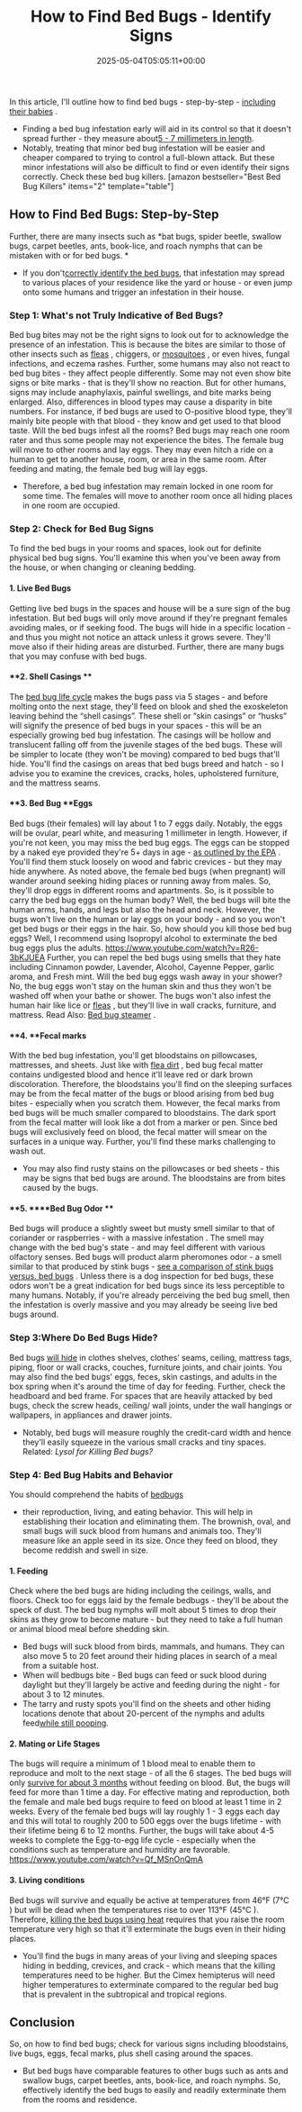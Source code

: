 ﻿---
layout: post
title: How to Find Bed Bugs - Identify Signs
date: '2025-05-04T05:05:11+00:00'
categories:
- Bed Bugs
- Guide
tags: []
slug: /how-to-find-bed-bugs/
lastmod: 2025-05-07T12:21:27+03:00
---

In this article, I'll outline how to find bed bugs - step-by-step -
[including their babies](https://pestpolicy.com/baby-bed-bugs/)
.
- Finding a bed bug infestation early will aid in its control so that it doesn't spread further - they measure about[5 - 7 millimeters in length](https://pestpolicy.com/can-you-see-bed-bugs/).
- Notably, treating that minor bed bug infestation will be easier and cheaper compared to trying to control a full-blown attack.
But these minor infestations will also be difficult to find or even identify their signs correctly. Check these bed bug killers.
[amazon bestseller="Best Bed Bug Killers" items="2" template="table"]
## How to Find Bed Bugs: Step-by-Step
Further, there are many insects such as
*bat bugs, spider beetle, swallow bugs, carpet beetles, ants, book-lice, and roach nymphs that can be mistaken with or for bed bugs. *
- If you don't[correctly identify the bed bugs](https://www.epa.gov/bedbugs/bed-bugs-appearance-and-life-cycle), that infestation may spread to various places of your residence like the yard or house - or even jump onto some humans and trigger an infestation in their house.
### Step 1: What's not Truly Indicative of Bed Bugs?
Bed bug bites may not be the right signs to look out for to acknowledge the presence of an infestation.
This is because the bites are similar to those of other insects such as
[fleas](https://pestpolicy.com/flea-bites-vs-bed-bug-bites/)
, chiggers, or
[mosquitoes](https://pestpolicy.com/bed-bug-bites-vs-mosquito-bites/)
, or even hives, fungal infections, and eczema rashes.
Further, some humans may also not react to bed bug bites - they affect people differently. Some may not even show bite signs or bite marks - that is they'll show no reaction.
But for other humans, signs may include anaphylaxis, painful swellings, and bite marks being enlarged. Also, differences in blood types may cause a disparity in bite numbers.
For instance, if bed bugs are used to O-positive blood type, they'll mainly bite people with that blood - they know and get used to that blood taste.
Will the bed bugs infest all the rooms? Bed bugs may reach one room rater and thus some people may not experience the bites. The female bug will move to other rooms and lay eggs.
They may even hitch a ride on a human to get to another house, room, or area in the same room. After feeding and mating, the female bed bug will lay eggs.
- Therefore, a bed bug infestation may remain locked in one room for some time. The females will move to another room once all hiding places in one room are occupied.
### Step 2: Check for Bed Bug Signs
To find the bed bugs in your rooms and spaces, look out for definite physical bed bug signs.
You'll examine this when you've been away from the house, or when changing or cleaning bedding.
#### 1. Live Bed Bugs
Getting live bed bugs in the spaces and house will be a sure sign of the bug infestation.
But bed bugs will only move around if they're pregnant females avoiding males, or if seeking food.
The bugs will hide in a specific location - and thus you might not notice an attack unless it grows severe.
They'll move also if their hiding areas are disturbed. Further, there are many bugs that you may confuse with bed bugs.
#### **2. Shell Casings **
The
[bed bug life cycle](https://pestpolicy.com/bed-bug-eggs/)
makes the bugs pass via 5 stages - and before molting onto the next stage, they'll feed on blook and shed the exoskeleton leaving behind the “shell casings”.
These shell or “skin casings” or “husks” will signify the presence of bed bugs in your spaces - this will be an especially growing bed bug infestation.
The casings will be hollow and translucent falling off from the juvenile stages of the bed bugs. These will be simpler to locate (they won't be moving) compared to bed bugs that'll hide.
You'll find the casings on areas that bed bugs breed and hatch - so I advise you to examine the crevices, cracks, holes, upholstered furniture, and the mattress seams.
#### **3. Bed Bug ****Eggs**
Bed bugs (their females) will lay about 1 to 7 eggs daily. Notably, the eggs will be ovular, pearl white, and measuring 1 millimeter in length. However, if you're not keen, you may miss the bed bug eggs.
The eggs can be stopped by a naked eye provided they're 5+ days in age -
[as outlined by the EPA](https://www.epa.gov/bedbugs/bed-bugs-appearance-and-life-cycle)
. You'll find them stuck loosely on wood and fabric crevices - but they may hide anywhere.
As noted above, the female bed bugs (when pregnant) will wander around seeking hiding places or running away from males. So, they'll drop eggs in different rooms and apartments.
So, is it possible to carry the bed bug eggs on the human body? Well, the bed bugs will bite the human arms, hands, and legs but also the head and neck.
However, the bugs won't live on the human or lay eggs on your body - and so you won't get bed bugs or their eggs in the hair. So, how should you kill those bed bug eggs? Well, I recommend using
Isopropyl alcohol to exterminate the bed bug eggs plus the adults.
https://www.youtube.com/watch?v=R26-3bKJUEA
Further, you can repel the bed bugs using smells that they hate including Cinnamon powder, Lavender, Alcohol, Cayenne Pepper, garlic aroma, and Fresh mint.
Will the bed bug eggs wash away in your shower?  No, the bug eggs won't stay on the human skin and thus they won't be washed off when your bathe or shower. The bugs won't also infest the human
hair like lice or
[fleas](https://pestpolicy.com/best-electronic-flea-comb/)
, but they'll live in wall cracks, furniture, and mattress.
Read Also:
[Bed bug steamer](https://pestpolicy.com/best-bed-bug-steamer/)
.
#### **4. ****Fecal marks**
With the bed bug infestation, you'll get bloodstains on pillowcases, mattresses, and sheets. Just like with
[flea dirt](https://pestpolicy.com/what-is-flea-dirt/)
, bed bug fecal matter contains undigested blood and hence it'll leave red or dark brown discoloration.
Therefore, the bloodstains you'll find on the sleeping surfaces may be from the fecal matter of the bugs or blood arising from bed bug bites - especially when you scratch them.
However, the fecal marks from bed bugs will be much smaller compared to bloodstains. The dark sport from the fecal matter will look like a dot from a marker or pen.
Since bed bugs will exclusively feed on blood, the fecal matter will smear on the surfaces in a unique way. Further, you'll find these marks challenging to wash out.
- You may also find rusty stains on the pillowcases or bed sheets - this may be signs that bed bugs are around. The bloodstains are from bites caused by the bugs.
#### **5. ****Bed Bug Odor **
Bed bugs will produce a slightly sweet but musty smell similar to that of coriander or raspberries - with a massive
infestation
. The smell may change with the bed bug's state - and may feel different with various
olfactory senses.
Bed bugs will product alarm pheromones odor - a smell similar to that produced by stink bugs -
[see a comparison of stink bugs versus. bed bugs](https://pestpolicy.com/stink-bugs-vs-bed-bugs/)
.
Unless there is a dog inspection for bed bugs, these odors won't be a great indication for bed bugs since its less perceptible to many humans.
Notably, if you're already perceiving the bed bug smell, then the infestation is overly massive and you may already be seeing live bed bugs around.
### Step 3:Where Do Bed Bugs Hide?
Bed bugs
[will hide](https://pestpolicy.com/where-do-bed-bugs-hide/)
in clothes shelves, clothes’ seams, ceiling, mattress tags, piping, floor or wall cracks, couches, furniture joints, and chair joints.
You may also find the bed bugs' eggs, feces, skin castings, and adults in the box spring when it's around the time of day for feeding. Further, check the headboard and bed frame.
For spaces that are heavily attacked by bed bugs, check the screw heads, ceiling/ wall joints, under the wall hangings or wallpapers, in appliances and drawer joints.
- Notably, bed bugs will measure roughly the credit-card width and hence they'll easily squeeze in the various small cracks and tiny spaces.
Related:
*Lysol for Killing Bed bugs?*
### Step 4: Bed Bug Habits and Behavior
You should comprehend the habits of
[bedbugs](https://www.webmd.com/skin-problems-and-treatments/ss/slideshow-bedbugs)
- their reproduction, living, and eating behavior. This will help in establishing their location and eliminating them.
The brownish, oval, and small bugs will suck blood from humans and animals too. They'll measure like an apple seed in its size. Once they feed on blood, they become reddish and swell in size.
#### 1. Feeding
Check where the bed bugs are hiding including the ceilings, walls, and floors. Check too for eggs laid by the female bedbugs - they'll be about the speck of dust.
The bed bug nymphs will molt about 5 times to drop their skins as they grow to become mature - but they need to take a full human or animal blood meal before shedding skin.
- Bed bugs will suck blood from birds, mammals, and humans. They can also move 5 to 20 feet around their hiding places in search of a meal from a suitable host.
- When will bedbugs bite - Bed bugs can feed or suck blood during daylight but they'll largely be active and feeding during the night - for about 3 to 12 minutes.
- The tarry and rusty spots you'll find on the sheets and other hiding locations denote that about 20-percent of the nymphs and adults feed[while still pooping](https://pestpolicy.com/what-does-bed-bug-poop-look-like/).
#### 2. Mating or Life Stages
The bugs will require a minimum of 1 blood meal to enable them to reproduce and molt to the next stage - of all the 6 stages.
The bed bugs will only
[survive for about 3 months](https://pestpolicy.com/lifespan-of-a-bed-bug-without-blood/)
without feeding on blood. But, the bugs will feed for more than 1 time a day.
For effective mating and reproduction, both the female and male bed bugs require to feed on blood at least 1 time in 2 weeks.
Every of the female bed bugs will lay roughly 1 - 3 eggs each day and this will total to roughly 200 to 500 eggs over the bugs lifetime - with their lifetime being 6 to 12 months.
Further, the bugs will take about 4-5 weeks to complete the Egg-to-egg life cycle - especially when the conditions such as temperature and humidity are favorable.
https://www.youtube.com/watch?v=Qf_MSnOnQmA
#### 3. Living conditions
Bed bugs will survive and equally be active at temperatures from 46°F (7°C ) but will be dead when the temperatures rise to over 113°F (45°C ).
Therefore,
[killing the bed bugs using heat](https://pestpolicy.com/best-bed-bug-heaters/)
requires that you raise the room temperature very high so that it'll exterminate the bugs even in their hiding places.
- You'll find the bugs in many areas of your living and sleeping spaces hiding in bedding, crevices, and crack - which means that the killing temperatures need to be higher.
But the Cimex hemipterus will need higher temperatures to exterminate compared to the regular bed bug that is prevalent in the subtropical and tropical regions.
## Conclusion
So, on how to find bed bugs; check for various signs including bloodstains, live bugs, eggs, fecal marks, plus shell casing around the spaces.
- But bed bugs have comparable features to other bugs such as ants and swallow bugs, carpet beetles, ants, book-lice, and roach nymphs.
So, effectively identify the bed bugs to easily and readily exterminate them from the rooms and residence.